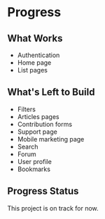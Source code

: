 # Progress

## What Works

- Authentication
- Home page
- List pages

## What's Left to Build

- Filters
- Articles pages
- Contribution forms
- Support page
- Mobile marketing page
- Search
- Forum
- User profile
- Bookmarks

## Progress Status

This project is on track for now.
